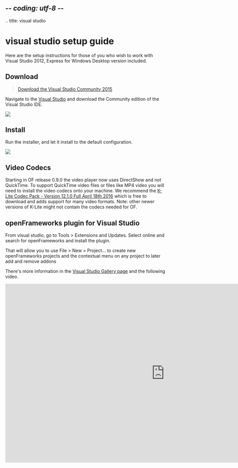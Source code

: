 ## -*- coding: utf-8 -*-
.. title: visual studio

visual studio setup guide
=========================
Here are the setup instructions for those of you who wish to work with Visual Studio 2012, Express for Windows Desktop version included.

Download
--------
> [Download the Visual Studio Community 2015][0]

Navigate to the [Visual Studio][0] and download the Community edition of the Visual Studio IDE.   

![](visual_studio_community.png)

Install
-------
Run the installer, and let it install to the default configuration. 

![](vs_install.png)

Video Codecs
-------
Starting in OF release 0.9.0 the video player now uses DirectShow and not QuickTime.  To support QuickTime video files or files like MP4 video you will need to install the video codecs onto your machine.  We recommend the [K-Lite Codec Pack - Version 12.1.0 Full April 18th 2016][1] which is free to download and adds support for many video formats. Note: other newer versions of K-Lite might not contain the codecs needed for OF. 

openFrameworks plugin for Visual Studio
---------------------------------------------------
From visual studio, go to Tools > Extensions and Updates. Select online and search for openFrameworks and install the plugin.

That will allow you to use File > New > Project... to create new openFrameworks projects and the contextual menu on any project to later add and remove addons

There's more information in the [Visual Studio Gallery page](https://visualstudiogallery.msdn.microsoft.com/77678909-81b8-494b-b75c-d97dd7a3eaa6) and the following video.

<iframe src="https://player.vimeo.com/video/143111085" width="1000" height="562" frameborder="0" webkitallowfullscreen mozallowfullscreen allowfullscreen></iframe>

[0]: https://www.visualstudio.com/
[1]: http://filehippo.com/download_klite_codec_pack/67445/
